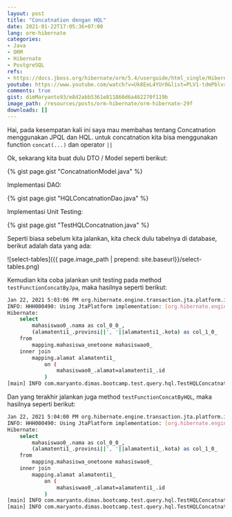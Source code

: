 ```yaml
---
layout: post
title: "Concatnation dengan HQL"
date: 2021-01-22T17:05:36+07:00
lang: orm-hibernate
categories:
- Java
- ORM
- Hibernate
- PostgreSQL
refs: 
- https://docs.jboss.org/hibernate/orm/5.4/userguide/html_single/Hibernate_User_Guide.html#hql
youtube: https://www.youtube.com/watch?v=Uk8EeL4YUr0&list=PLV1-tdmPblvxHxNh867D1JR4u52LgzeIr&index=35&t=5918s
comments: true
gist: dimMaryanto93/e8d2abb5361e811860d6a462270f119b
image_path: /resources/posts/orm-hibernate/orm-hibernate-29f
downloads: []
---
```


Hai, pada kesempatan kali ini saya mau membahas tentang Concatnation menggunakan JPQL dan HQL. untuk concatnation kita bisa menggunakan function `concat(...)` dan operator `||`

Ok, sekarang kita buat dulu DTO / Model seperti berikut:

{% gist page.gist "ConcatnationModel.java" %}

Implementasi DAO:

{% gist page.gist "HQLConcatnationDao.java" %}

Implementasi Unit Testing:

{% gist page.gist "TestHQLConcatnation.java" %}

Seperti biasa sebelum kita jalankan, kita check dulu tabelnya di database, berikut adalah data yang ada:

![select-tables]({{ page.image_path | prepend: site.baseurl}}/select-tables.png)

Kemudian kita coba jalankan unit testing pada method `testFunctionConcatByJpa`, maka hasilnya seperti berikut:

```bash
Jan 22, 2021 5:03:06 PM org.hibernate.engine.transaction.jta.platform.internal.JtaPlatformInitiator initiateService
INFO: HHH000490: Using JtaPlatform implementation: [org.hibernate.engine.transaction.jta.platform.internal.NoJtaPlatform]
Hibernate: 
    select
        mahasiswao0_.nama as col_0_0_,
        (alamatenti1_.provinsi||', '||alamatenti1_.kota) as col_1_0_ 
    from
        mapping.mahasiswa_onetoone mahasiswao0_ 
    inner join
        mapping.alamat alamatenti1_ 
            on (
                mahasiswao0_.alamat=alamatenti1_.id
            )
[main] INFO com.maryanto.dimas.bootcamp.test.query.hql.TestHQLConcatnation - data: [ConcatnationModel(nama=Dimas Maryanto, alamat=Jawa Barat, Kab. Bandung)]
```

Dan yang terakhir jalankan juga method `testFunctionConcatByHQL`, maka hasilnya seperti berikut:

```bash
Jan 22, 2021 5:04:00 PM org.hibernate.engine.transaction.jta.platform.internal.JtaPlatformInitiator initiateService
INFO: HHH000490: Using JtaPlatform implementation: [org.hibernate.engine.transaction.jta.platform.internal.NoJtaPlatform]
Hibernate: 
    select
        mahasiswao0_.nama as col_0_0_,
        (alamatenti1_.provinsi||', '||alamatenti1_.kota) as col_1_0_ 
    from
        mapping.mahasiswa_onetoone mahasiswao0_ 
    inner join
        mapping.alamat alamatenti1_ 
            on (
                mahasiswao0_.alamat=alamatenti1_.id
            )
[main] INFO com.maryanto.dimas.bootcamp.test.query.hql.TestHQLConcatnation - data: [ConcatnationModel(nama=Dimas Maryanto, alamat=Jawa Barat, Kab. Bandung)]
[main] INFO com.maryanto.dimas.bootcamp.test.query.hql.TestHQLConcatnation - destroy hibernate session!
```